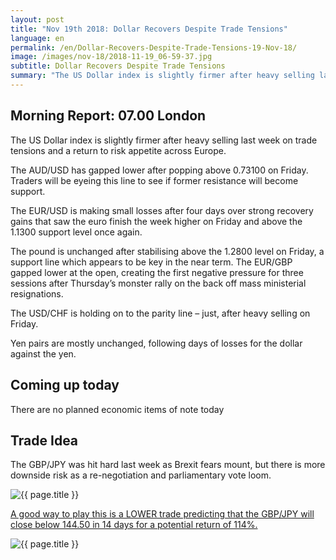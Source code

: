 ```yaml
---
layout: post
title: "Nov 19th 2018: Dollar Recovers Despite Trade Tensions"
language: en
permalink: /en/Dollar-Recovers-Despite-Trade-Tensions-19-Nov-18/
image: /images/nov-18/2018-11-19_06-59-37.jpg
subtitle: Dollar Recovers Despite Trade Tensions
summary: "The US Dollar index is slightly firmer after heavy selling last week on trade tensions and a return to risk appetite across Europe"
---
```

## Morning Report: 07.00 London

The US Dollar index is slightly firmer after heavy selling last week on trade tensions and a return to risk appetite across Europe. 

The AUD/USD has gapped lower after popping above 0.73100 on Friday. Traders will be eyeing this line to see if former resistance will become support. 

The EUR/USD is making small losses after four days over strong recovery gains that saw the euro finish the week higher on Friday and above the 1.1300 support level once again. 

The pound is unchanged after stabilising above the 1.2800 level on Friday, a support line which appears to be key in the near term. The EUR/GBP gapped lower at the open, creating the first negative pressure for three sessions after Thursday’s monster rally on the back off mass ministerial resignations. 

The USD/CHF is holding on to the parity line – just, after heavy selling on Friday. 

Yen pairs are mostly unchanged, following days of losses for the dollar against the yen. 

## Coming up today

There are no planned economic items of note today

## Trade Idea

The GBP/JPY was hit hard last week as Brexit fears mount, but there is more downside risk as a re-negotiation and parliamentary vote loom.

<img class="post-image" src="{{ site.url }}/images/nov-18/2018-11-19_06-59-37.jpg" alt="{{ page.title }}" title="{{ page.title }}">

<a href="%LINK%%?currency=GBP&market=forex&underlying=frxGBPJPY&formname=higherlower&duration_amount=14&duration_units=d&amount=10&amount_type=stake&expiry_type=duration&barrier=144.50" target="_blank">A good way to play this is a LOWER trade predicting that the GBP/JPY will close below 144.50 in 14 days for a potential return of 114%.</a>

<img class="post-image" src="{{ site.url }}/images/nov-18/2018-11-19_07-03-35.jpg" alt="{{ page.title }}" title="{{ page.title }}">